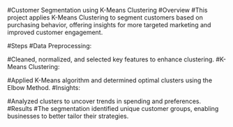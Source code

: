#Customer Segmentation using K-Means Clustering
#Overview
#This project applies K-Means Clustering to segment customers based on purchasing behavior, offering insights for more targeted marketing and improved customer engagement.

#Steps
#Data Preprocessing:

#Cleaned, normalized, and selected key features to enhance clustering.
#K-Means Clustering:

#Applied K-Means algorithm and determined optimal clusters using the Elbow Method.
#Insights:

#Analyzed clusters to uncover trends in spending and preferences.
#Results
#The segmentation identified unique customer groups, enabling businesses to better tailor their strategies.

